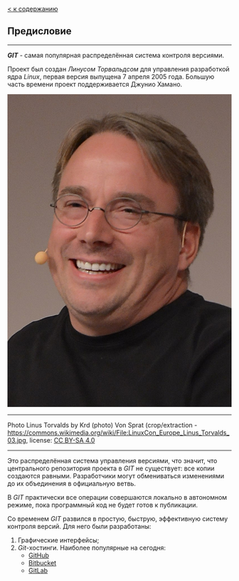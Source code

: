 [< к содержанию](./readme.md)

## Предисловие

---
***GIT*** - самая популярная распределённая система контроля версиями.

Проект был создан *Линусом Торвальдсом* для управления разработкой ядра *Linux*, первая версия выпущена 7 апреля 2005 года. Большую часть времени проект поддерживается Джунио Хамано.

![Linus Torvalds](./assets/LinuxCon_Europe_Linus_Torvalds_03_(cropped).jpg)

---
Photo Linus Torvalds by Krd (photo) Von Sprat (crop/extraction - https://commons.wikimedia.org/wiki/File:LinuxCon_Europe_Linus_Torvalds_03.jpg, license: [CC BY-SA 4.0](https://creativecommons.org/licenses/by-sa/4.0)

---

Это распределённая система управления версиями, что значит, что центрального репозитория проекта в *GIT* не существует: все копии создаются равными. Разработчики могут обмениваться изменениями до их объединения в официальную ветвь.

В *GIT* практически все операции совершаются локально в автономном режиме, пока программный код не будет готов к публикации.

Со временем *GIT* развился в простую, быструю, эффективную систему контроля версий. Для него были разработаны:
1. Графические интерфейсы;
2. *Git*-хостинги. Наиболее популярные на сегодня:
   - [GitHub](https://github.com/)
   - [Bitbucket](https://bitbucket.org/)
   - [GitLab](https://about.gitlab.com/)